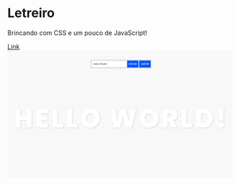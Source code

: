 # Letreiro
Brincando com CSS e um pouco de JavaScript!

[Link](https://lipzdev.github.io/Letreiro/)
![](https://github.com/LipzDev/Letreiro/blob/main/img1.png)
